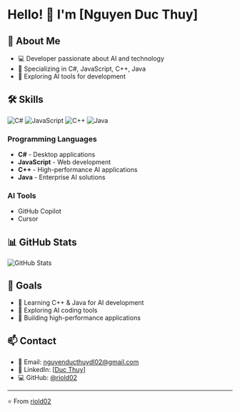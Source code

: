 # Hello! 👋 I'm [Nguyen Duc Thuy]

## 🚀 About Me
- 💻 Developer passionate about AI and technology
- 🎯 Specializing in C#, JavaScript, C++, Java
- 🤖 Exploring AI tools for development

## 🛠️ Skills

![C#](https://img.shields.io/badge/C%23-239120?style=for-the-badge&logo=c-sharp&logoColor=white)
![JavaScript](https://img.shields.io/badge/JavaScript-F7DF1E?style=for-the-badge&logo=javascript&logoColor=black)
![C++](https://img.shields.io/badge/C++-00599C?style=for-the-badge&logo=c%2B%2B&logoColor=white)
![Java](https://img.shields.io/badge/Java-ED8B00?style=for-the-badge&logo=openjdk&logoColor=white)

### Programming Languages
- **C#** - Desktop applications
- **JavaScript** - Web development
- **C++** - High-performance AI applications
- **Java** - Enterprise AI solutions

### AI Tools
- GitHub Copilot
- Cursor


## 📊 GitHub Stats

![GitHub Stats](https://github-readme-stats.vercel.app/api?username=riold02&show_icons=true&theme=radical)

## 🎯 Goals
- 🌱 Learning C++ & Java for AI development
- 🤖 Exploring AI coding tools
- 🚀 Building high-performance applications

## 📫 Contact
- 📧 Email: nguyenducthuydl02@gmail.com
- 💼 LinkedIn: [[Duc Thuy](https://www.linkedin.com/in/duc-thuy-nguyen-a89055250)]
- 💻 GitHub: [@riold02](https://github.com/riold02)

---
⭐️ From [riold02](https://github.com/riold02)
